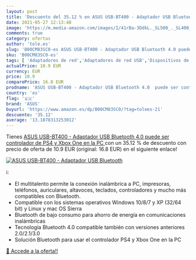 ```yaml
---
layout: post
title: 'Descuento del 35.12 % en ASUS USB-BT400 - Adaptador USB Bluetooth'
date: 2021-05-27 12:13:48
image: 'https://m.media-amazon.com/images/I/41rBa-3DdkL._SL500_._SL400_.jpg'
comments: true
category: ofertas
author: 'tole.es'
slug: 'B00CM83SC0-es ASUS USB-BT400 - Adaptador USB Bluetooth 4.0 puede ser...'
sku: 'B00CM83SC0-es'
tags: [ 'Adaptadores de red','Adaptadores de red USB','Dispositivos de red','Informática','asus','ps4','xbox', ]
actualPrice: 10.9 EUR
currency: EUR
price: 10.9
comparePrice: 16.8 EUR
prodname: 'ASUS USB-BT400 - Adaptador USB Bluetooth 4.0  puede ser controlador de PS4 y Xbox One en la PC '
country: 'es'
flag: '🇪🇸'
brand: 'ASUS'
buyurl: 'https://www.amazon.es/dp/B00CM83SC0/?tag=tolees-21'
descuento: '35.12'
average: '13.1878313253012'
---
```


Tienes [ASUS USB-BT400 - Adaptador USB Bluetooth 4.0  puede ser controlador de PS4 y Xbox One en la PC ](https://www.amazon.es/dp/B00CM83SC0/?tag=tolees-21) con un 35.12 % de descuento con precio de oferta de 10.9 EUR (original: 16.8 EUR) en el siguiente enlace!

[![ASUS USB-BT400 - Adaptador USB Bluetooth](https://m.media-amazon.com/images/I/41rBa-3DdkL._SL500_._SL400_.jpg)](https://www.amazon.es/dp/B00CM83SC0/?tag=tolees-21)

ℹ️:

- El multitalento permite la conexión inalámbrica a PC, impresoras, teléfonos, auriculares, altavoces, teclados, controladores y mucho más compatibles con Bluetooth.
- Compatible con los sistemas operativos Windows 10/8/7 y XP (32/64 bit) y Linux y mac OS Sierra
- Bluetooth de bajo consumo para ahorro de energía en comunicaciones inalámbricas
- Tecnología Bluetooth 4.0 compatible también con versiones anteriores 2.0/2.1/3.0
- Solución Bluetooth para usar el controlador PS4 y Xbox One en la PC

[🛒 Accede a la oferta!!](https://www.amazon.es/dp/B00CM83SC0/?tag=tolees-21)
